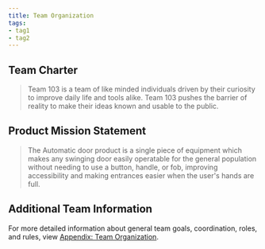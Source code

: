 ```yaml
---
title: Team Organization
tags:
- tag1
- tag2
---
```


## Team Charter


> Team 103 is a team of like minded individuals driven by their curiosity to improve daily life and tools alike. Team 103 pushes the barrier of reality to make their ideas known and usable to the public. 

## Product Mission Statement

> The Automatic door product is a single piece of equipment which makes any swinging door easily operatable for the general population without needing to use a button, handle, or fob, improving accessibility and making entrances easier when the user's hands are full.  

## Additional Team Information

For more detailed information about general team goals, coordination, roles, and rules, view [Appendix: Team Organization](https://egr304-2025-f-103.github.io/Appendix/App-Team-Org/).
